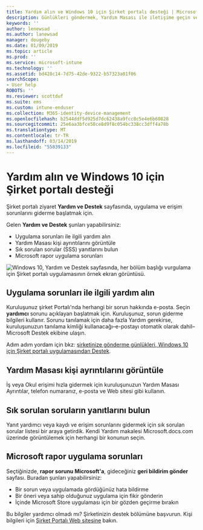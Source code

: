 ```yaml
---
title: Yardım alın ve Windows 10 için Şirket portalı desteği | Microsoft Docs
description: Günlükleri göndermek, Yardım Masası ile iletişime geçin ve Şirket portalı Yardım ve Destek sayfasında SSS'leri okuyun.
keywords: ''
author: lenewsad
ms.author: lanewsad
manager: dougeby
ms.date: 01/09/2019
ms.topic: article
ms.prod: ''
ms.service: microsoft-intune
ms.technology: ''
ms.assetid: bd428c14-7d75-42de-9322-b57323a01f06
searchScope:
- User help
ROBOTS: ''
ms.reviewer: scottduf
ms.suite: ems
ms.custom: intune-enduser
ms.collection: M365-identity-device-management
ms.openlocfilehash: b2544ddf5d925d7dc62438a9fcc8c5e4e6b60828
ms.sourcegitcommit: 25e6aa3bfce58ce8d9f8c054bc338cc3dff4a78b
ms.translationtype: MT
ms.contentlocale: tr-TR
ms.lasthandoff: 03/14/2019
ms.locfileid: "55839133"
---
```

# <a name="get-help-and-support-in-company-portal-for-windows-10"></a>Yardım alın ve Windows 10 için Şirket portalı desteği

Şirket portalı ziyaret **Yardım ve Destek** sayfasında, uygulama ve erişim sorunlarını giderme başlatmak için.   

Gelen **Yardım ve Destek** şunları yapabilirsiniz:  

* Uygulama sorunları ile ilgili yardım alın
* Yardım Masası kişi ayrıntılarını görüntüle
* Sık sorulan sorular (SSS) yanıtlarını bulun 
* Microsoft rapor uygulama sorunları

![Windows 10, Yardım ve Destek sayfasında, her bölüm başlığı vurgulama için Şirket portalı uygulamasının örnek ekran görüntüsü.](./media/1812_UCP_Help_Support_sections.png)  

## <a name="get-help-with-app-problems"></a>Uygulama sorunları ile ilgili yardım alın

Kuruluşunuz şirket Portalı'nda herhangi bir sorun hakkında e-posta. Seçin **yardımcı** sorunu açıklayan başlatmak için. Kuruluşunuz, sorun giderme bilgileri kullanır. Sorunu tanılamak için daha fazla Yardım gerekirse, kuruluşunuzun tanılama kimliği kullanacağı&ndash;e-postayı otomatik olarak dahil&ndash;Microsoft Destek ekibine ulaşın.  

Adım adım yordam için bkz: [şirketinize gönderme günlükleri, Windows 10 için Şirket portalı uygulamasından Destek](send-logs-to-your-it-admin-cp-windows.md).  

## <a name="view-helpdesk-contact-details"></a>Yardım Masası kişi ayrıntılarını görüntüle  
İş veya Okul erişimi hızla gidermek için kuruluşunuzun Yardım Masası Ayrıntılar, telefon numaranız, e-posta ve Web sitesi gibi kullanın.  

## <a name="find-answers-to-frequently-asked-questions"></a>Sık sorulan soruların yanıtlarını bulun  
Yanıt yardımcı veya kaydı ve erişim sorunlarını gidermek için sık sorulan sorular listesi bir araya getirdik. Kendi Yardım makalesi Microsoft.docs.com üzerinde görüntülemek için herhangi bir konunun seçin.  

## <a name="report-app-problems-to-microsoft"></a>Microsoft rapor uygulama sorunları  
Seçtiğinizde, **rapor sorunu Microsoft'a**, gideceğiniz **geri bildirim gönder** sayfası. Buradan şunları yapabilirsiniz:

* Bir sorun veya uygulamada gördüğünüz hata bildirme  
* Bir öneri veya sahip olduğunuz uygulama için fikir gönderin  
* İçinde Microsoft Store uygulaması için bir gözden geçirme bırakın   


Bu bilgiler yardımcı olmadı mı? Şirketinizin destek bölümüne başvurun. Kişi bilgileri için [Şirket Portalı Web sitesine](https://go.microsoft.com/fwlink/?linkid=2010980) bakın.
